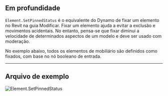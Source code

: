 ## Em profundidade
`Element.SetPinnedStatus` é o equivalente do Dynamo de fixar um elemento no Revit na guia Modificar. Fixar um elemento ajuda a evitar a exclusão e movimentos acidentais. No entanto, pensa-se que fixar diminui a velocidade de determinados aspectos de um modelo e deve ser usado com moderação.

No exemplo abaixo, todos os elementos de mobiliário são definidos como fixados, com base no nó booleano de entrada.
___
## Arquivo de exemplo

![Element.SetPinnedStatus](./Revit.Elements.Element.SetPinnedStatus_img.jpg)
